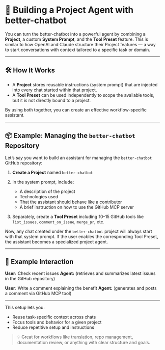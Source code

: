 # 🧠 Building a Project Agent with better-chatbot

You can turn the better-chatbot into a powerful agent by combining a **Project**, a custom **System Prompt**, and the **Tool Preset** feature. This is similar to how OpenAI and Claude structure their Project features — a way to start conversations with context tailored to a specific task or domain.

---

## 🛠️ How It Works

* A **Project** stores reusable instructions (system prompt) that are injected into every chat started within that project.
* A **Tool Preset** can be used independently to scope the available tools, but it is not directly bound to a project.

By using both together, you can create an effective workflow-specific assistant.

---

## 📦 Example: Managing the `better-chatbot` Repository

Let’s say you want to build an assistant for managing the `better-chatbot` GitHub repository:

1. **Create a Project** named `better-chatbot`
2. In the system prompt, include:

   * A description of the project
   * Technologies used
   * That the assistant should behave like a contributor
   * A brief instruction on how to use the GitHub MCP server
3. Separately, create a **Tool Preset** including 10–15 GitHub tools like `list_issues`, `comment_on_issue`, `merge_pr`, etc.

Now, any chat created under the `better-chatbot` project will always start with that system prompt. If the user enables the corresponding Tool Preset, the assistant becomes a specialized project agent.

---

## 💬 Example Interaction

**User:** Check recent issues
**Agent:** (retrieves and summarizes latest issues in the GitHub repository)

**User:** Write a comment explaining the benefit
**Agent:** (generates and posts a comment via GitHub MCP tool)

---

This setup lets you:

* Reuse task-specific context across chats
* Focus tools and behavior for a given project
* Reduce repetitive setup and instructions

> 💡 Great for workflows like translation, repo management, documentation review, or anything with clear structure and goals.

